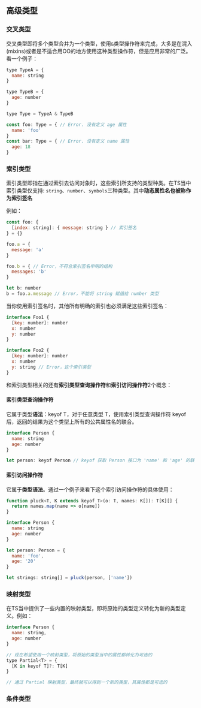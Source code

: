 ## 高级类型

### 交叉类型

交叉类型即将多个类型合并为一个类型，使用`&`类型操作符来完成，大多是在混入(mixins)或者是不适合用OO的地方使用这种类型操作符，但是应用非常的广泛。看一个例子：

```javascript
type TypeA = {
  name: string
}

type TypeB = {
  age: number
}

type Type = TypeA & TypeB

const foo: Type = { // Error. 没有定义 age 属性
  name: 'foo'
}
const bar: Type = { // Error. 没有定义 name 属性
  age: 18
}
```

### 索引类型

索引类型即指在通过索引去访问对象时，这些索引所支持的类型种类。在TS当中索引类型仅支持: `string`、`number`、`symbols`三种类型。其中**动态属性名也被称作为索引签名**

例如：

```javascript
const foo: {
  [index: string]: { message: string } // 索引签名
} = {}

foo.a = {
  message: 'a'
}

foo.b = { // Error，不符合索引签名申明的结构
  messages: 'b'
}

let b: number
b = foo.a.message // Error，不能将 string 赋值给 number 类型
```

当你使用索引签名时，其他所有明确的索引也必须满足这些索引签名：

```javascript
interface Foo1 {
  [key: number]: number
  x: number
  y: number
}

interface Foo2 {
  [key: number]: number
  x: number
  y: string // Error，这个索引类型
}
```

和索引类型相关的还有**索引类型查询操作符**和**索引访问操作符**2个概念：

#### 索引类型查询操作符

它属于类型**语法**：keyof T，对于任意类型 T，使用索引类型查询操作符 keyof 后，返回的结果为这个类型上所有的公共属性名的联合。

```javascript
interface Person {
  name: string
  age: number
}

let person: keyof Person // keyof 获取 Person 接口为 'name' 和 'age' 的联合类型 'name' | 'age'，因此 person 最终的类型为字符串字面量 'name' | 'age'
```

#### 索引访问操作符

它属于**类型语法**。通过一个例子来看下这个索引访问操作符的具体使用：

```javascript
function pluck<T, K extends keyof T>(o: T, names: K[]): T[K][] {
  return names.map(name => o[name])
}

interface Person {
  name: string
  age: number
}

let person: Person = {
  name: 'foo',
  age: '20'
}

let strings: string[] = pluck(person, ['name'])
```


### 映射类型

在TS当中提供了一些内置的映射类型，即将原始的类型定义转化为新的类型定义。例如：

```javascript
interface Person {
  name: string,
  age: number
}

// 现在希望使用一个映射类型，将原始的类型当中的属性都转化为可选的
type Partial<T> = {
  [K in keyof T]?: T[K]
}

// 通过 Partial 映射类型，最终就可以得到一个新的类型，其属性都是可选的
```

### 条件类型